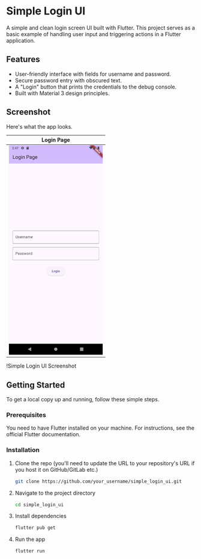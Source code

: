 # Simple Login UI

A simple and clean login screen UI built with Flutter. This project serves as a basic example of handling user input and triggering actions in a Flutter application.

## Features

-   User-friendly interface with fields for username and password.
-   Secure password entry with obscured text.
-   A "Login" button that prints the credentials to the debug console.
-   Built with Material 3 design principles.

## Screenshot

Here's what the app looks.

| Login Page |
| :---: |
| <img src="screenshots/screenshot_login.png" alt="App Login Page" width="250"/> |

!Simple Login UI Screenshot

## Getting Started

To get a local copy up and running, follow these simple steps.

### Prerequisites

You need to have Flutter installed on your machine. For instructions, see the official Flutter documentation.

### Installation

1.  Clone the repo (you'll need to update the URL to your repository's URL if you host it on GitHub/GitLab etc.)
    ```sh
    git clone https://github.com/your_username/simple_login_ui.git
    ```
2.  Navigate to the project directory
    ```sh
    cd simple_login_ui
    ```
3.  Install dependencies
    ```sh
    flutter pub get
    ```
4.  Run the app
    ```sh
    flutter run
    ```

